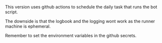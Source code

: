 This version uses github actions to schedule the daily task that runs the bot script.

The downside is that the logbook and the logging wont work as the runner machine is ephemeral.

Remember to set the environment variables in the github secrets.
